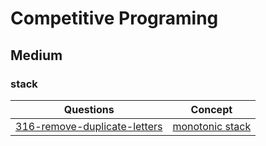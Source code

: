 # Competitive Programing

## Medium

### stack
|Questions                                                     | Concept                                                           |
|--------------------------------------------------------------|-------------------------------------------------------------------|
|[316-remove-duplicate-letters](./316-remove-duplicate-letters)| [monotonic stack](https://medium.com/techtofreedom/algorithms-for-interview-2-monotonic-stack-462251689da8) |

